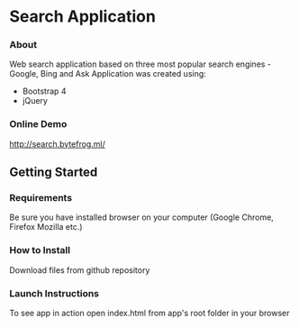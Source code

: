 # Search Application

### About
Web search application based on three most popular search engines - Google, Bing and Ask
Application was created using:
- Bootstrap 4
- jQuery

### Online Demo
http://search.bytefrog.ml/

## Getting Started
### Requirements
Be sure you have installed browser on your computer (Google Chrome, Firefox Mozilla etc.)
### How to Install 
Download files from github repository
### Launch Instructions
To see app in action open index.html from app's root folder in your browser
